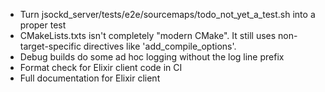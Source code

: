 - Turn jsockd_server/tests/e2e/sourcemaps/todo_not_yet_a_test.sh into a proper test
- CMakeLists.txts isn't completely "modern CMake". It still uses non-target-specific directives like 'add_compile_options'.
- Debug builds do some ad hoc logging without the log line prefix
- Format check for Elixir client code in CI
- Full documentation for Elixir client
